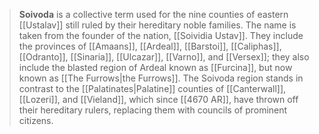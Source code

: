 > **Soivoda** is a collective term used for the nine counties of eastern [[Ustalav]] still ruled by their hereditary noble families.  The name is taken from the founder of the nation, [[Soividia Ustav]]. They include the provinces of [[Amaans]], [[Ardeal]], [[Barstoi]], [[Caliphas]], [[Odranto]], [[Sinaria]], [[Ulcazar]], [[Varno]], and [[Versex]]; they also include the blasted region of Ardeal known as [[Furcina]], but now known as [[The Furrows|the Furrows]].
> The Soivoda region stands in contrast to the [[Palatinates|Palatine]] counties of [[Canterwall]], [[Lozeri]], and [[Vieland]], which since [[4670 AR]], have thrown off their hereditary rulers, replacing them with councils of prominent citizens.








